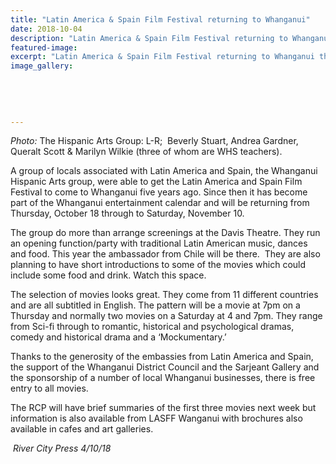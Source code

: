 ```yaml
---
title: "Latin America & Spain Film Festival returning to Whanganui"
date: 2018-10-04
description: "Latin America & Spain Film Festival returning to Whanganui thanks to Beverly, Andrea, Queralt & Marilyn..."
featured-image: 
excerpt: "Latin America & Spain Film Festival returning to Whanganui thanks to Beverly Stuart, Andrea Gardner, Queralt Scott & Marilyn Wilkie."
image_gallery:
	
	
	
	
	
---
```


<p class="BasicParagraph"><em>Photo:</em> The Hispanic Arts Group: L-R;&nbsp;&nbsp;Beverly Stuart, Andrea Gardner, Queralt Scott &amp; Marilyn Wilkie (three of whom are WHS teachers).</p>
<p class="BasicParagraph">A group of locals associated with Latin America and Spain, the Whanganui Hispanic Arts group, were able to get the Latin America and Spain Film Festival to come to Whanganui five years ago. Since then it has become part of the Whanganui entertainment calendar and will be returning from Thursday, October 18 through to Saturday, November 10.</p>
<p class="BasicParagraph">The group do more than arrange screenings at the Davis Theatre. They run an opening function/party with traditional Latin American music, dances and food. This year the ambassador from Chile will be there.&nbsp; They are also planning to have short introductions to some of the movies which could include some food and drink. Watch this space.</p>
<p class="BasicParagraph">The selection of movies looks great. They come from 11 different countries and are all subtitled in English. The pattern will be a movie at 7pm on a Thursday and normally two movies on a Saturday at 4 and 7pm. They range from Sci-fi through to romantic, historical and psychological dramas, comedy and historical drama and a &lsquo;Mockumentary.&rsquo;</p>
<p class="BasicParagraph">Thanks to the generosity of the embassies from Latin America and Spain, the support of the Whanganui District Council and the Sarjeant Gallery and the sponsorship of a number of local Whanganui businesses, there is free entry to all movies.</p>
<p class="BasicParagraph">The RCP will have brief summaries of the first three movies next week but information is also available from LASFF Wanganui with brochures also available in cafes and art galleries.</p>
<p class="BasicParagraph"><em>&nbsp;River City Press 4/10/18</em></p>

